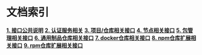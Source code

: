 # 文档索引

**[1. 接口公共说明](./common/common.md)**
**[2. 认证服务相关](./auth.md)**
**[3. 项目/仓库相关接口](./repo.md)**
**[4. 节点相关接口](./node.md)**
**[5. 包管理相关接口](./package.md)**
**[6. 通用制品仓库相关接口](./generic.md)**
**[7. docker仓库相关接口](./docker.md)**
**[8. npm仓库扩展相关接口](./npm.md)**
**[9. rpm仓库扩展相关接口](./rpm.md)**
